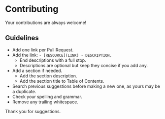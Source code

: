 # Contributing

Your contributions are always welcome!

## Guidelines

* Add one link per Pull Request.
* Add the link: `- [RESOURCE](LINK) - DESCRIPTION.`
	* End descriptions with a full stop.
    * Descriptions are optional but keep they concise if you add any.
* Add a section if needed.
    * Add the section description.
    * Add the section title to Table of Contents.
* Search previous suggestions before making a new one, as yours may be a duplicate.
* Check your spelling and grammar.
* Remove any trailing whitespace.

Thank you for suggestions.
